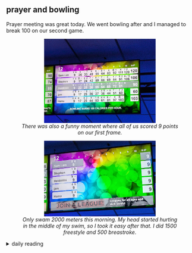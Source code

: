 ## prayer and bowling

Prayer meeting was great today. We went bowling after and I managed to break 100 on our second game.

<figure>
    <img src="/images/2024/2024-12/2024-12-13-prayer-and-bowling/breaking-100-points.jpg" alt="image showing my score of 106 points" width="300" style="display: block; margin: auto;">
    <figcaption style="text-align: center;">
        <i>There was also a funny moment where all of us scored 9 points on our first frame.</i>
    </figcaption>
</figure>

<figure>
    <img src="/images/2024/2024-12/2024-12-13-prayer-and-bowling/all-9-scores.jpg" alt="image showing scores of 9 across the board" width="300" style="display: block; margin: auto;">
    <figcaption style="text-align: center;">
        <i>Only swam 2000 meters this morning. My head started hurting in the middle of my swim, so I took it easy after that. I did 1500 freestyle and 500 breastroke.</i>
    </figcaption>
</figure>

<details markdown="1">
<summary>daily reading</summary>

| {{ page.date | date: "%B %-d, %Y" }} |
| :-------------: |
| [Deut. 18; Ps. 105; Isa. 45; Rev. 15]({% link _Bible/Bible-year-1.md %}) |
| [WCF 17; WLC 107-114; WSC 63-66]({% link _westminster/westminster-month-1.md %}) |
| [The Nicene Creed](https://threeforms.org/the-nicene-creed/) |

</details>